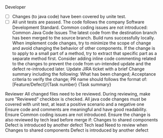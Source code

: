 Developer
- [ ] Changes (to java code) have been covered by unite test.
- [ ] All unit tests are passed.
The code follows the company Software Development Standard.
Common coding issues are not introduced: Common Java Code Issues
The latest code from the destination branch has been merged to the source branch.
Build runs successfully locally.
When implement code changes, try to minimize the scope of change and avoid changing the behavior of other components. 
If the change is to apply to a small part of a method, try to extract that specific part as a separate method first. 
Consider adding inline code commenting related to the changes to prevent the code from un-intended update and the defect re-introduced later.
Update JIRA ticket with a brief Change summary including the following:
What has been changed;
Acceptance criteria to verify the change;
PR name should follows the format of: [Feature/Defect]/{Task number} {Task summary} 

Reviewer
All changed files need to be reviewed. During reviewing, make sure "Reviewed" checkbox is checked. 
All java code changes must be covered with unit test, at least a positive scenario and a negative one
Ensure code and comments are meaningful and have good readability.
Ensure Common coding issues are not introduced.
Ensure the change is also reviewed by tech lead before merge if:
Changes to shared components
Defect is introduced by another defect
Tech lead
Need to review when
Changes to shared components
Defect is introduced by another defect
